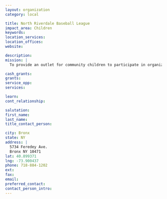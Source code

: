 ```yaml
---
layout: organization
category: local

title: North Riverdale Baseball League
impact_area: Children
keywords: 
location_services: 
location_offices: 
website: 

description: 
mission: |
  To provide an outlet for community children to participate in organized sports.

cash_grants: 
grants: 
service_opp: 
services: 

learn: 
cont_relationship: 

salutation: 
first_name: 
last_name: 
title_contact_person: 

city: Bronx
state: NY
address: |
  5734 Feredey Ave.  
  Bronx NY 10471
lat: 40.899371
lng: -73.900437
phone: 718-884-1202
ext: 
fax: 
email: 
preferred_contact: 
contact_person_intro: 
---
```

